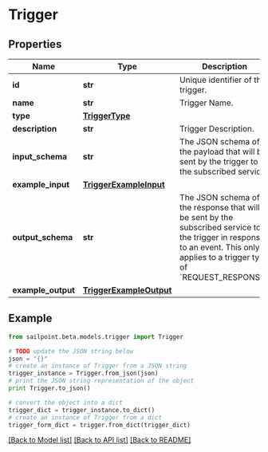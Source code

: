 # Trigger


## Properties

Name | Type | Description | Notes
------------ | ------------- | ------------- | -------------
**id** | **str** | Unique identifier of the trigger. | 
**name** | **str** | Trigger Name. | 
**type** | [**TriggerType**](TriggerType.md) |  | 
**description** | **str** | Trigger Description. | [optional] 
**input_schema** | **str** | The JSON schema of the payload that will be sent by the trigger to the subscribed service. | 
**example_input** | [**TriggerExampleInput**](TriggerExampleInput.md) |  | 
**output_schema** | **str** | The JSON schema of the response that will be sent by the subscribed service to the trigger in response to an event.  This only applies to a trigger type of &#x60;REQUEST_RESPONSE&#x60;. | [optional] 
**example_output** | [**TriggerExampleOutput**](TriggerExampleOutput.md) |  | [optional] 

## Example

```python
from sailpoint.beta.models.trigger import Trigger

# TODO update the JSON string below
json = "{}"
# create an instance of Trigger from a JSON string
trigger_instance = Trigger.from_json(json)
# print the JSON string representation of the object
print Trigger.to_json()

# convert the object into a dict
trigger_dict = trigger_instance.to_dict()
# create an instance of Trigger from a dict
trigger_form_dict = trigger.from_dict(trigger_dict)
```
[[Back to Model list]](../README.md#documentation-for-models) [[Back to API list]](../README.md#documentation-for-api-endpoints) [[Back to README]](../README.md)


